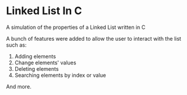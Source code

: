 # Linked List In C
A simulation of the properties of a Linked List written in C

A bunch of features were added to allow the user to interact with the list such as:

1. Adding elements
2. Change elements' values
3. Deleting elements
4. Searching elements by index or value

And more.
